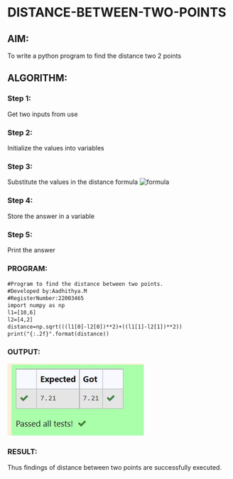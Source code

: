 # DISTANCE-BETWEEN-TWO-POINTS

## AIM:
To write a python program to find the distance two 2 points
## ALGORITHM:
### Step 1:
Get two inputs from use
### Step 2: 
Initialize the values into variables
### Step 3: 
Substitute the values in the distance formula  ![formula](/formula.jpg)
### Step 4: 
Store the answer in a variable
### Step 5: 
Print the answer

### PROGRAM:
```
#Program to find the distance between two points.
#Developed by:Aadhithya.M
#RegisterNumber:22003465
import numpy as np
l1=[10,6]
l2=[4,2]
distance=np.sqrt(((l1[0]-l2[0])**2)+((l1[1]-l2[1])**2))
print("{:.2f}".format(distance))
```


### OUTPUT:
![OUTPUT](3.jpg)

### RESULT:
Thus findings of distance between two points are successfully executed.
